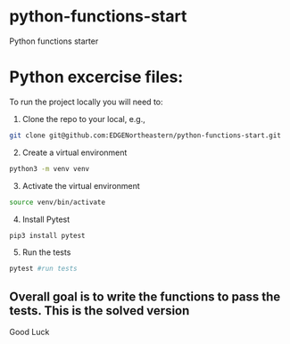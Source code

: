 # python-functions-start
Python functions starter

# Python  excercise files:

To run the project locally you will need to:

1. Clone the repo to your local, e.g.,

```bash
git clone git@github.com:EDGENortheastern/python-functions-start.git
```

2. Create a virtual environment

```bash
python3 -m venv venv
```

3. Activate the virtual environment

```bash
source venv/bin/activate
```

4. Install Pytest

```bash
pip3 install pytest
```

5. Run the tests

```bash
pytest #run tests
```

## Overall goal is to write the functions to pass the tests. This is the solved version

Good Luck
